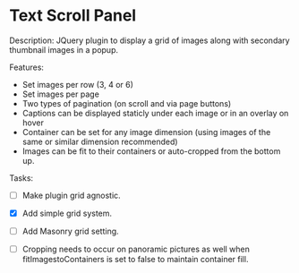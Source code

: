**Text Scroll Panel**
=================
Description:
JQuery plugin to display a grid of images along with secondary thumbnail images in a popup.

Features:
- Set images per row (3, 4 or 6)
- Set images per page
- Two types of pagination (on scroll and via page buttons)
- Captions can be displayed staticly under each image or in an overlay on hover
- Container can be set for any image dimension (using images of the same or similar dimension recommended)
- Images can be fit to their containers or auto-cropped from the bottom up.

Tasks:
- [ ] Make plugin grid agnostic.
- [x] Add simple grid system.
- [ ] Add Masonry grid setting.
- [ ] Cropping needs to occur on panoramic pictures as well when fitImagestoContainers is set to false to maintain container 	   fill.


```
